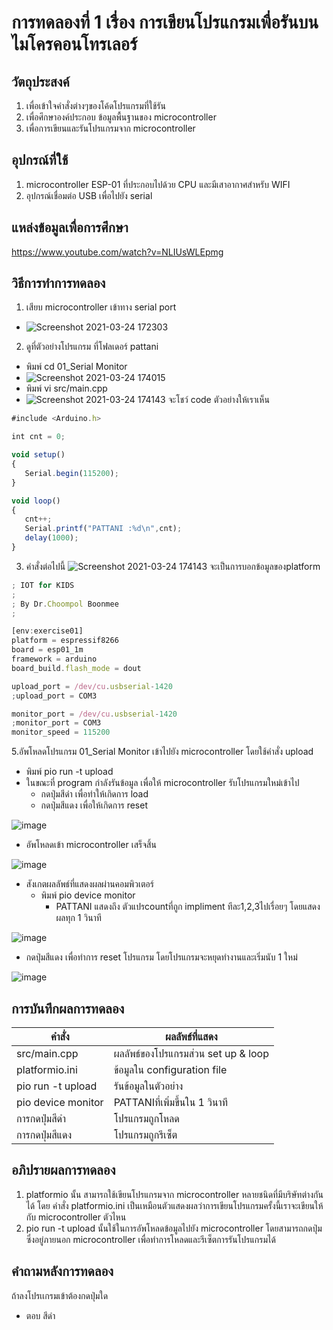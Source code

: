 
# การทดลองที่ 1 เรื่อง การเขียนโปรแกรมเพื่อรันบนไมโครคอนโทรเลอร์

## วัตถุประสงค์
 1. เพื่อเข้าใจคำสั่งต่างๆของโค้ดโปรแกรมที่ใช้รัน
 1. เพื่อศึกษาองค์ประกอบ ข้อมูลพื้นฐานของ microcontroller
 1. เพื่อการเขียนและรันโปรแกรมจาก microcontroller

## อุปกรณ์ที่ใช้ 
  1. microcontroller ESP-01 ที่ประกอบไปด้วย CPU และมีเสาอากาศสำหรับ WIFI 
  1. อุปกรณ์เชื่อมต่อ USB เพื่อไปยัง serial 
## แหล่งข้อมูลเพื่อการศึกษา
  https://www.youtube.com/watch?v=NLIUsWLEpmg
  
## วิธีการทำการทดลอง 
1. เสียบ microcontroller เข้าทาง serial port
 * ![Screenshot 2021-03-24 172303](https://user-images.githubusercontent.com/81258597/112295479-86eca100-8cc6-11eb-8868-8c1773c470cb.png)
2. ดูที่ตัวอย่างโปรแกรม ที่โฟลเดอร์ pattani 
 * พิมพ์ cd 01_Serial Monitor
 * ![Screenshot 2021-03-24 174015](https://user-images.githubusercontent.com/81258597/112297151-1d6d9200-8cc8-11eb-8bf7-ebca00c4b1b5.png)
 * พิมพ์ vi src/main.cpp
 * ![Screenshot 2021-03-24 174143](https://user-images.githubusercontent.com/81258597/112297268-468e2280-8cc8-11eb-902f-1083b1610e8f.png)
 จะโชว์ code ตัวอย่างให้เราเห็น
 ```Javascript
 #include <Arduino.h>

int cnt = 0;

void setup()
{
	Serial.begin(115200);
}

void loop()
{
	cnt++;
	Serial.printf("PATTANI :%d\n",cnt);
	delay(1000);
}
```

3. คำสั่งต่อไปนี้ ![Screenshot 2021-03-24 174143](https://user-images.githubusercontent.com/81258597/112302624-dda9a900-8ccd-11eb-8f1a-6552084ee02f.png) จะเป็นการบอกข้อมูลของplatform
 
```Javascript
; IOT for KIDS
;
; By Dr.Choompol Boonmee
; 

[env:exercise01]
platform = espressif8266
board = esp01_1m
framework = arduino
board_build.flash_mode = dout

upload_port = /dev/cu.usbserial-1420
;upload_port = COM3

monitor_port = /dev/cu.usbserial-1420
;monitor_port = COM3
monitor_speed = 115200
```
5.อัพโหลดโปรแกรม 01_Serial Monitor เข้าไปยัง microcontroller โดยใช้คำสั่ง upload
- พิมพ์ pio run -t upload
- ในขณะที่ program กำลังรันข้อมูล เพื่อให้ microcontroller รับโปรแกรมใหม่เข้าไป
  - กดปุ่มสีดำ เพื่อทำให้เกิดการ load 
  - กดปุ่มสีแดง เพื่อให้เกิดการ reset

![image](https://user-images.githubusercontent.com/80879966/112024929-41659200-8b67-11eb-8684-a86257d30a28.jpg)

- อัพโหลดเข้า microcontroller เสร็จสิ้น

![image](https://user-images.githubusercontent.com/80879966/112025795-1b8cbd00-8b68-11eb-89e9-aa61561284e4.jpg)

- สังเกตผลลัพธ์ที่แสดงผลผ่านคอมพิวเตอร์
  - พิมพ์ pio device monitor
    - PATTANI แสดงถึง ตัวแปรcountที่ถูก impliment ทีละ1,2,3ไปเรื่อยๆ โดยแสดงผลทุก 1 วินาที

![image](https://user-images.githubusercontent.com/80879966/112079578-038e5b00-8bb3-11eb-9a51-9aeab6db344d.jpg)

   - กดปุ่มสีแดง เพื่อทำการ reset โปรแกรม  โดยโปรแกรมจะหยุดทำงานและเริ่มนับ 1 ใหม่

![image](https://user-images.githubusercontent.com/80879966/112079589-0721e200-8bb3-11eb-89ac-e9135632f920.jpg)

## การบันทึกผลการทดลอง
คำสั่ง | ผลลัพธ์ที่แสดง
  ------------ | -------------
  src/main.cpp | ผลลัพธ์ของโปรแกรมส่วน set up & loop
  platformio.ini | ข้อมูลใน configuration file
  pio run -t upload | รันข้อมูลในตัวอย่าง
  pio device monitor | PATTANIที่เพิ่มขึ้นใน 1 วินาที
  การกดปุ่มสีดำ | โปรแกรมถูกโหลด
  การกดปุ่มสีแดง | โปรแกรมถูกรีเซ็ต
## อภิปรายผลการทดลอง
 1. platformio นั้น สามารถใช้เขียนโปรแกรมจาก microcontroller หลายชนิดที่มีบริษัทต่างกันได้ โดย คำสั่ง platformio.ini เป็นเหมือนตัวแสดงผลว่าการเขียนโปรแกรมครั้งนี้เราจะเขียนให้กับ microcontroller ตัวไหน
 2. pio run -t upload นั้นใช้ในการอัพโหลดข้อมูลไปยัง microcontroller โดยสามารถกดปุ่มซึ่งอยู่ภายนอก microcontroller เพื่อทำการโหลดและรีเซ็ตการรันโปรแกรมได้
## คำถามหลังการทดลอง
ถ้าลงโปรเเกรมเข้าต้องกดปุ่มใด 
* ตอบ สีดำ

